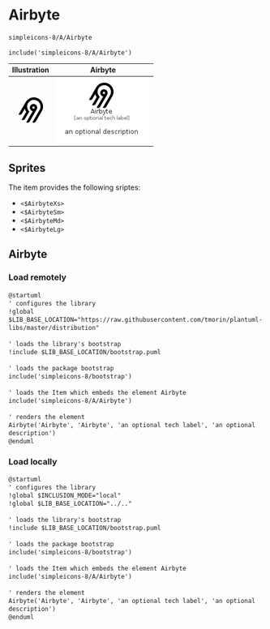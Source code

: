 # Airbyte


```text
simpleicons-8/A/Airbyte
```

```text
include('simpleicons-8/A/Airbyte')
```



| Illustration | Airbyte |
| :---: | :---: |
| ![illustration for Illustration](../../simpleicons-8/A/Airbyte.png) | ![illustration for Airbyte](../../simpleicons-8/A/Airbyte.Local.png) |



## Sprites
The item provides the following sriptes:

- `<$AirbyteXs>`
- `<$AirbyteSm>`
- `<$AirbyteMd>`
- `<$AirbyteLg>`





## Airbyte

### Load remotely
```plantuml
@startuml
' configures the library
!global $LIB_BASE_LOCATION="https://raw.githubusercontent.com/tmorin/plantuml-libs/master/distribution"

' loads the library's bootstrap
!include $LIB_BASE_LOCATION/bootstrap.puml

' loads the package bootstrap
include('simpleicons-8/bootstrap')

' loads the Item which embeds the element Airbyte
include('simpleicons-8/A/Airbyte')

' renders the element
Airbyte('Airbyte', 'Airbyte', 'an optional tech label', 'an optional description')
@enduml
```

### Load locally
```plantuml
@startuml
' configures the library
!global $INCLUSION_MODE="local"
!global $LIB_BASE_LOCATION="../.."

' loads the library's bootstrap
!include $LIB_BASE_LOCATION/bootstrap.puml

' loads the package bootstrap
include('simpleicons-8/bootstrap')

' loads the Item which embeds the element Airbyte
include('simpleicons-8/A/Airbyte')

' renders the element
Airbyte('Airbyte', 'Airbyte', 'an optional tech label', 'an optional description')
@enduml
```

